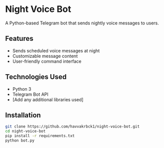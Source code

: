 # Night Voice Bot

A Python-based Telegram bot that sends nightly voice messages to users.

## Features
- Sends scheduled voice messages at night
- Customizable message content
- User-friendly command interface

## Technologies Used
- Python 3
- Telegram Bot API
- [Add any additional libraries used]

## Installation

```bash
git clone https://github.com/havvakrbck1/night-voice-bot.git
cd night-voice-bot
pip install -r requirements.txt
python bot.py
